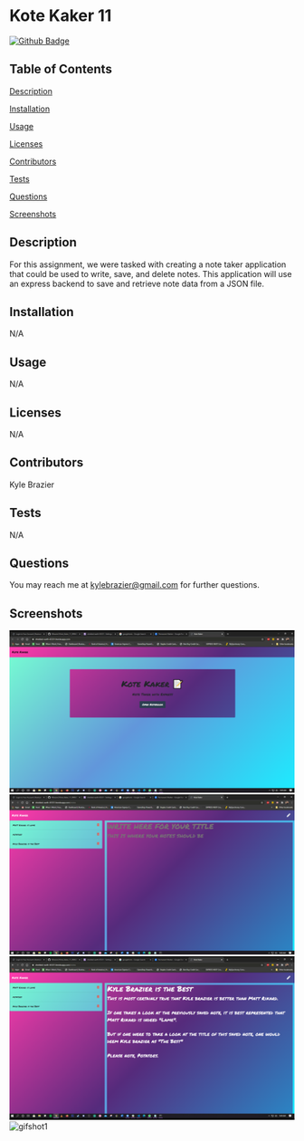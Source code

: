 # Kote Kaker 11


[![Github Badge](https://img.shields.io/badge/GitHub-Profile-blueviolet?style=plastic&logo=appveyor)](https://github.com/KBrazier2)


## Table of Contents


[Description](#Description)

[Installation](#Installation)

[Usage](#Usage)

[Licenses](#Licenses)

[Contributors](#Contributors)

[Tests](#Tests)

[Questions](#Questions)

[Screenshots](#Screenshots)

## Description

For this assignment, we were tasked with creating a note taker application that could be used to write, save, and delete notes. This application will use an express backend to save and retrieve note data from a JSON file.


## Installation

N/A


## Usage

N/A


## Licenses

N/A


## Contributors

Kyle Brazier


## Tests

N/A


## Questions

You may reach me at kylebrazier@gmail.com for further questions.


## Screenshots
![screenshot1](./public/assets/2020-09-10.png)
![screenshot2](./public/assets/2020-09-10_1.png)
![screenshot3](./public/assets/2020-09-10_2.png)
![gifshot1](./public/assets/Untitled_Sep_10_2020_9_53_AM.gif)

